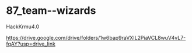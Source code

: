# 87_team--wizards
HackKrmu4.0

https://drive.google.com/drive/folders/1w6bap9raVXIL2PiaVCL8wuV4vL7-fqAY?usp=drive_link
